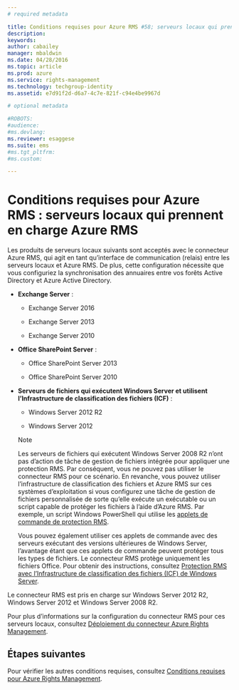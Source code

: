 ```yaml
---
# required metadata

title: Conditions requises pour Azure RMS #58; serveurs locaux qui prennent en charge Azure Rights Management | Azure RMS
description:
keywords:
author: cabailey
manager: mbaldwin
ms.date: 04/28/2016
ms.topic: article
ms.prod: azure
ms.service: rights-management
ms.technology: techgroup-identity
ms.assetid: e7d91f2d-d6a7-4c7e-821f-c94e4be9967d

# optional metadata

#ROBOTS:
#audience:
#ms.devlang:
ms.reviewer: esaggese
ms.suite: ems
#ms.tgt_pltfrm:
#ms.custom:

---
```



# Conditions requises pour Azure RMS : serveurs locaux qui prennent en charge Azure RMS
Les produits de serveurs locaux suivants sont acceptés avec le connecteur Azure RMS, qui agit en tant qu’interface de communication (relais) entre les serveurs locaux et Azure RMS. De plus, cette configuration nécessite que vous configuriez la synchronisation des annuaires entre vos forêts Active Directory et Azure Active Directory.

-   **Exchange Server** :

    -   Exchange Server 2016

    -   Exchange Server 2013

    -   Exchange Server 2010

-   **Office SharePoint Server** :

    -   Office SharePoint Server 2013

    -   Office SharePoint Server 2010

-   **Serveurs de fichiers qui exécutent Windows Server et utilisent l’Infrastructure de classification des fichiers (ICF)** :

    -   Windows Server 2012 R2

    -   Windows Server 2012

    > [!NOTE]
    > Les serveurs de fichiers qui exécutent Windows Server 2008 R2 n’ont pas d’action de tâche de gestion de fichiers intégrée pour appliquer une protection RMS. Par conséquent, vous ne pouvez pas utiliser le connecteur RMS pour ce scénario. En revanche, vous pouvez utiliser l’infrastructure de classification des fichiers et Azure RMS sur ces systèmes d’exploitation si vous configurez une tâche de gestion de fichiers personnalisée de sorte qu’elle exécute un exécutable ou un script capable de protéger les fichiers à l’aide d’Azure RMS. Par exemple, un script Windows PowerShell qui utilise les [applets de commande de protection RMS](https://msdn.microsoft.com/library/azure/mt433195.aspx).
    > 
    > Vous pouvez également utiliser ces applets de commande avec des serveurs exécutant des versions ultérieures de Windows Server, l’avantage étant que ces applets de commande peuvent protéger tous les types de fichiers. Le connecteur RMS protège uniquement les fichiers Office. Pour obtenir des instructions, consultez [Protection RMS avec l’Infrastructure de classification des fichiers &#40;ICF&#41; de Windows Server](../rms-client/configure-fci.md).

Le connecteur RMS est pris en charge sur Windows Server 2012 R2, Windows Server 2012 et Windows Server 2008 R2.

Pour plus d’informations sur la configuration du connecteur RMS pour ces serveurs locaux, consultez [Déploiement du connecteur Azure Rights Management](../deploy-use/deploy-rms-connector.md).

## Étapes suivantes
Pour vérifier les autres conditions requises, consultez [Conditions requises pour Azure Rights Management](requirements-azure-rms.md).


<!--HONumber=Apr16_HO3-->


